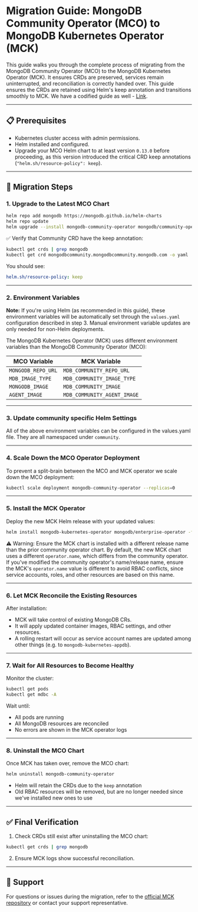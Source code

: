 
# Migration Guide: MongoDB Community Operator (MCO) to MongoDB Kubernetes Operator (MCK)

This guide walks you through the complete process of migrating from the MongoDB Community Operator (MCO) to the MongoDB Kubernetes Operator (MCK). It ensures CRDs are preserved, services remain uninterrupted, and reconciliation is correctly handed over.
This guide ensures the CRDs are retained using Helm's keep annotation and transitions smoothly to MCK. We have a codified guide as well - [Link](https://github.com/mongodb/mongodb-kubernetes/blob/f0050b8942545701e8cb9e42d54d14f0cb58ee6a/mongodb-community-operator/test/e2e/replica_set_operator_upgrade/replica_set_operator_upgrade_test.go#L28).

---

## 📋 Prerequisites

- Kubernetes cluster access with admin permissions.
- Helm installed and configured.
- Upgrade your MCO Helm chart to at least version `0.13.0` before proceeding, as this version introduced the critical CRD keep annotations (`"helm.sh/resource-policy": keep`).

---

## 🚀 Migration Steps

### 1. Upgrade to the Latest MCO Chart

```bash
helm repo add mongodb https://mongodb.github.io/helm-charts
helm repo update
helm upgrade --install mongodb-community-operator mongodb/community-operator
```

✅ Verify that Community CRD have the keep annotation:

```bash
kubectl get crds | grep mongodb
kubectl get crd mongodbcommunity.mongodbcommunity.mongodb.com -o yaml | grep 'helm.sh/resource-policy'
```

You should see:
```yaml
helm.sh/resource-policy: keep
```

---

### 2. Environment Variables
**Note:** If you're using Helm (as recommended in this guide), these environment variables will be automatically set through the `values.yaml` configuration described in step 3. Manual environment variable updates are only needed for non-Helm deployments.

The MongoDB Kubernetes Operator (MCK) uses different environment variables than the MongoDB Community Operator (MCO):

| MCO Variable                | MCK Variable                     |
|----------------------------|----------------------------------|
| `MONGODB_REPO_URL`         | `MDB_COMMUNITY_REPO_URL`        |
| `MDB_IMAGE_TYPE`           | `MDB_COMMUNITY_IMAGE_TYPE`      |
| `MONGODB_IMAGE`            | `MDB_COMMUNITY_IMAGE`           |
| `AGENT_IMAGE`              | `MDB_COMMUNITY_AGENT_IMAGE`     |


---

### 3. Update community specific Helm Settings

All of the above environment variables can be configured in the values.yaml file.
They are all namespaced under `community`.

---

### 4. Scale Down the MCO Operator Deployment

To prevent a split-brain between the MCO and MCK operator we scale down the MCO deployment:

```bash
kubectl scale deployment mongodb-community-operator --replicas=0
```

---

### 5. Install the MCK Operator

Deploy the new MCK Helm release with your updated values:

```bash
helm install mongodb-kubernetes-operator mongodb/enterprise-operator -f values.yaml
```

⚠️ Warning: Ensure the MCK chart is installed with a different release name than the prior community operator chart. By default, the new MCK chart uses a different `operator.name`, which differs from the community operator.
If you've modified the community operator's name/release name, ensure the MCK's `operator.name` value is different
to avoid RBAC conflicts, since service accounts, roles, and other resources are based on this name.

---

### 6. Let MCK Reconcile the Existing Resources

After installation:

- MCK will take control of existing MongoDB CRs.
- It will apply updated container images, RBAC settings, and other resources.
- A rolling restart will occur as service account names are updated among other things (e.g. to `mongodb-kubernetes-appdb`).

---

### 7. Wait for All Resources to Become Healthy

Monitor the cluster:

```bash
kubectl get pods
kubectl get mdbc -A
```

Wait until:

- All pods are running
- All MongoDB resources are reconciled
- No errors are shown in the MCK operator logs

---

### 8. Uninstall the MCO Chart

Once MCK has taken over, remove the MCO chart:

```bash
helm uninstall mongodb-community-operator
```

- Helm will retain the CRDs due to the `keep` annotation
- Old RBAC resources will be removed, but are no longer needed since we've installed new ones to use

---

## ✅ Final Verification

1. Check CRDs still exist after uninstalling the MCO chart:

```bash
kubectl get crds | grep mongodb
```

2. Ensure MCK logs show successful reconciliation.

---

## 💬 Support

For questions or issues during the migration, refer to the [official MCK repository](https://github.com/mongodb/mongodb-kubernetes) or contact your support representative.
